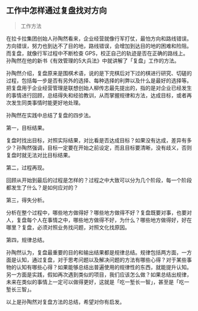 ## 工作中怎样通过复盘找对方向

> 工作方法

在拉卡拉集团创始人孙陶然看来，企业经营就像行军打仗，最怕方向和路线错误。方向错误，努力也到达不了目的地，路线错误，会增加到达目的地的困难和险阻。而复盘，就像行军过程中不断检查 GPS，校正自己的轨迹是否在正确的路线上。孙陶然在他的新书《有效管理的5大兵法》中就讲解了「复盘」工作的方法。

孙陶然介绍，复盘原来是围棋术语，说的是下完棋后对下过的棋进行研究、切磋的过程，包括每一步是否有另外的选择、每种选择的利弊以及什么是最好的选择等。把复盘用于企业经营管理是联想创始人柳传志最先提出的，指的是对企业已经发生的事情进行回顾，总结得失和经验教训，从而掌握规律和方法，达成目标，或者再次发生同类事情时能更好地处理。

孙陶然在实践中总结了复盘的四步法。

第一，目标结果。

复盘时找出目标，对照实际结果，对比看是否达成目标？如果没有达成，差异有多少？孙陶然强调，目标一定要在开始之前设定，而且目标要清晰，没有歧义，否则复盘时就无法对比目标结果。

第二，过程再现。

回顾从开始到最后的过程是怎样的？过程之中大致可以分为几个阶段，每一个阶段都发生了什么？是如何应对的？

第三，得失分析。

分析在整个过程中，哪些地方做得好？哪些地方做得不好？复盘既要对事，也要对人，复盘每个人在事情之中，哪些地方做得不好，为什么？哪些地方做得好，好在哪里？复盘，必须对照业务找问题，对照文化找原因。

第四，规律总结。

孙陶然认为，复盘最重要的目的和输出结果都是规律总结。规律包括两方面，一方面是认知，通过复盘，对于思考问题以及解决问题的方法有哪些心得？对于某些事物的认知有哪些心得？如果能够总结出普遍使用的规律性的东西，就能提升认知。另一方面是实践，假如再次遇到类似的项目，我们应该怎么做？如果总结出规律，未来在类似的事情上一定可以做得更好，这就是「吃一堑长一智」，甚至是「吃一堑长三智」。

以上是孙陶然对复盘方法的总结，希望对你有启发。